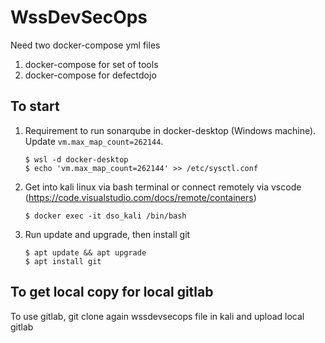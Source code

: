 # WssDevSecOps
Need two docker-compose yml files
1. docker-compose for set of tools
2. docker-compose for defectdojo

## To start
1. Requirement to run sonarqube in docker-desktop (Windows machine). Update `vm.max_map_count=262144`.
    ```
    $ wsl -d docker-desktop
    $ echo 'vm.max_map_count=262144' >> /etc/sysctl.conf
    ```
2. Get into kali linux via bash terminal or connect remotely via vscode (https://code.visualstudio.com/docs/remote/containers)
    ```
    $ docker exec -it dso_kali /bin/bash
    ```
3. Run update and upgrade, then install git
    ```
    $ apt update && apt upgrade
    $ apt install git
    ```

## To get local copy for local gitlab
To use gitlab, git clone again wssdevsecops file in kali and upload local gitlab
